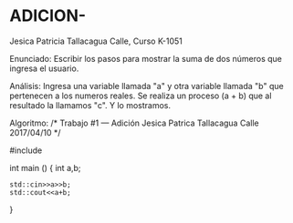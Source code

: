 # ADICION-
Jesica Patricia Tallacagua Calle, Curso K-1051

Enunciado: Escribir los pasos para mostrar la suma de dos números que ingresa el usuario.

Análisis: Ingresa una variable llamada "a" y otra variable llamada "b" que pertenecen a los numeros reales. Se realiza un proceso (a + b) que al resultado la llamamos "c". Y lo mostramos.

Algoritmo:
/* Trabajo #1 — Adición
 Jesica Patrica Tallacagua Calle
 2017/04/10
*/ 




#include <iostream>

int main ()
{
	int a,b;
	
	std::cin>>a>>b;
	std::cout<<a+b;
		

}




